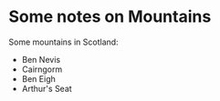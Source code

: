 Some notes on Mountains
=======================

Some mountains in Scotland:

* Ben Nevis
* Cairngorm
* Ben Eigh
* Arthur's Seat
